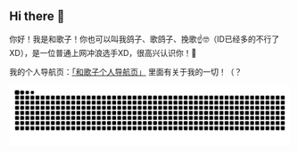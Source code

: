 ## Hi there 👋

你好！我是和歌子！你也可以叫我鸽子、歌鸽子、挽歌☝🤓（ID已经多的不行了XD），是一位普通上网冲浪选手XD，很高兴认识你！🥳

我的个人导航页：[「和歌子个人导航页」](https://al.u311533.nyat.app:32848/) 里面有关于我的一切！（？

<picture>
  <source media="(prefers-color-scheme: dark)" srcset="https://raw.githubusercontent.com/wan0ge/wan0ge/output/github-contribution-grid-snake-dark.svg">
  <source media="(prefers-color-scheme: light)" srcset="https://raw.githubusercontent.com/wan0ge/wan0ge/output/github-contribution-grid-snake.svg">
  <img alt="github contribution grid snake animation" src="https://raw.githubusercontent.com/wan0ge/wan0ge/output/github-contribution-grid-snake.svg">
</picture>
<!--
**wan0ge/wan0ge** is a ✨ _special_ ✨ repository because its `README.md` (this file) appears on your GitHub profile.

Here are some ideas to get you started:

- 🔭 I’m currently working on ...
- 🌱 I’m currently learning ...
- 👯 I’m looking to collaborate on ...
- 🤔 I’m looking for help with ...
- 💬 Ask me about ...
- 📫 How to reach me: ...
- 😄 Pronouns: ...
- ⚡ Fun fact: ...
-->
